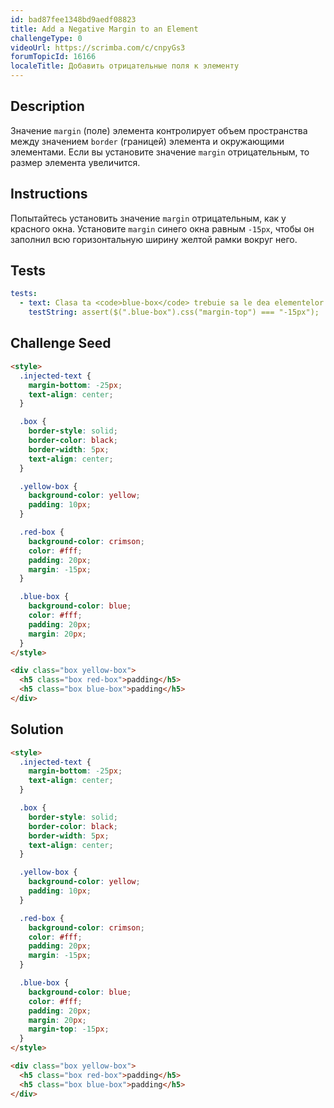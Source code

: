 ```yaml
---
id: bad87fee1348bd9aedf08823
title: Add a Negative Margin to an Element
challengeType: 0
videoUrl: https://scrimba.com/c/cnpyGs3
forumTopicId: 16166
localeTitle: Добавить отрицательные поля к элементу
---
```


## Description
<section id='description'>
Значение <code>margin</code> (поле) элемента контролирует объем пространства между значением <code>border</code> (границей) элемента и окружающими элементами. Если вы установите значение <code>margin</code> отрицательным, то размер элемента увеличится.
</section>

## Instructions
<section id='instructions'>
Попытайтесь установить значение <code>margin</code> отрицательным, как у красного окна. Установите <code>margin</code> синего окна равным <code>-15px</code>, чтобы он заполнил всю горизонтальную ширину желтой рамки вокруг него.
</section>

## Tests
<section id='tests'>

```yml
tests:
  - text: Clasa ta <code>blue-box</code> trebuie sa le dea elementelor <code>-15px</code> de <code>margin</code>.
    testString: assert($(".blue-box").css("margin-top") === "-15px");

```

</section>

## Challenge Seed
<section id='challengeSeed'>

<div id='html-seed'>

```html
<style>
  .injected-text {
    margin-bottom: -25px;
    text-align: center;
  }

  .box {
    border-style: solid;
    border-color: black;
    border-width: 5px;
    text-align: center;
  }

  .yellow-box {
    background-color: yellow;
    padding: 10px;
  }

  .red-box {
    background-color: crimson;
    color: #fff;
    padding: 20px;
    margin: -15px;
  }

  .blue-box {
    background-color: blue;
    color: #fff;
    padding: 20px;
    margin: 20px;
  }
</style>

<div class="box yellow-box">
  <h5 class="box red-box">padding</h5>
  <h5 class="box blue-box">padding</h5>
</div>

```

</div>

</section>

## Solution
<section id='solution'>

```html
<style>
  .injected-text {
    margin-bottom: -25px;
    text-align: center;
  }

  .box {
    border-style: solid;
    border-color: black;
    border-width: 5px;
    text-align: center;
  }

  .yellow-box {
    background-color: yellow;
    padding: 10px;
  }

  .red-box {
    background-color: crimson;
    color: #fff;
    padding: 20px;
    margin: -15px;
  }

  .blue-box {
    background-color: blue;
    color: #fff;
    padding: 20px;
    margin: 20px;
    margin-top: -15px;
  }
</style>

<div class="box yellow-box">
  <h5 class="box red-box">padding</h5>
  <h5 class="box blue-box">padding</h5>
</div>
```

</section>
